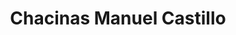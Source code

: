 ---
title: "Chacinas Manuel Castillo"
url: /almendralejo/chacinas-manuel-castillo/
shop: Metzgerei
---